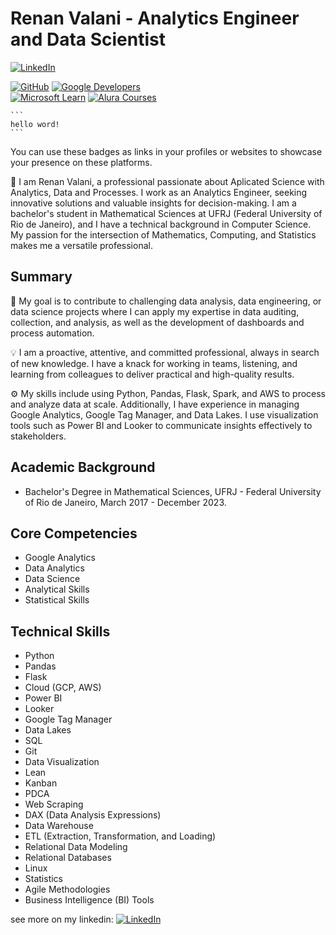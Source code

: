 # Renan Valani - Analytics Engineer and Data Scientist

[![LinkedIn](https://img.shields.io/badge/LinkedIn-renanvalani-blue?style=flat&logo=linkedin)](https://www.linkedin.com/in/renanvalani/)

[![GitHub](https://img.shields.io/badge/GitHub-revalani-black?style=flat&logo=github)](https://github.com/revalani)
[![Google Developers](https://img.shields.io/badge/Google%20Developers-revalani-black?style=flat&logo=google)](https://g.dev/revalani)  
[![Microsoft Learn](https://img.shields.io/badge/Microsoft%20Learn-renanvalani-blue?style=flat&logo=microsoft)](https://learn.microsoft.com/pt-br/users/renanvalani/)
[![Alura Courses](https://img.shields.io/badge/Alura%20Courses-renanvalani-blue?style=flat&logo=alura)](https://cursos.alura.com.br/user/renanvalani)

    ```
    hello word!
    ```

You can use these badges as links in your profiles or websites to showcase your presence on these platforms.

🚀 I am Renan Valani, a professional passionate about Aplicated Science with Analytics, Data and Processes. I work as an Analytics Engineer, seeking innovative solutions and valuable insights for decision-making. I am a bachelor's student in Mathematical Sciences at UFRJ (Federal University of Rio de Janeiro), and I have a technical background in Computer Science. My passion for the intersection of Mathematics, Computing, and Statistics makes me a versatile professional.

## Summary

💼 My goal is to contribute to challenging data analysis, data engineering, or data science projects where I can apply my expertise in data auditing, collection, and analysis, as well as the development of dashboards and process automation.

💡 I am a proactive, attentive, and committed professional, always in search of new knowledge. I have a knack for working in teams, listening, and learning from colleagues to deliver practical and high-quality results.

⚙️ My skills include using Python, Pandas, Flask, Spark, and AWS to process and analyze data at scale. Additionally, I have experience in managing Google Analytics, Google Tag Manager, and Data Lakes. I use visualization tools such as Power BI and Looker to communicate insights effectively to stakeholders.

## Academic Background

- Bachelor's Degree in Mathematical Sciences, UFRJ - Federal University of Rio de Janeiro, March 2017 - December 2023.

## Core Competencies

- Google Analytics
- Data Analytics
- Data Science
- Analytical Skills
- Statistical Skills

## Technical Skills

- Python
- Pandas
- Flask
- Cloud (GCP, AWS)
- Power BI
- Looker
- Google Tag Manager
- Data Lakes
- SQL
- Git
- Data Visualization
- Lean
- Kanban
- PDCA
- Web Scraping
- DAX (Data Analysis Expressions)
- Data Warehouse
- ETL (Extraction, Transformation, and Loading)
- Relational Data Modeling
- Relational Databases
- Linux
- Statistics
- Agile Methodologies
- Business Intelligence (BI) Tools

see more on my linkedin: [![LinkedIn](https://img.shields.io/badge/LinkedIn-renanvalani-blue?style=flat&logo=linkedin)](https://www.linkedin.com/in/renanvalani/)
